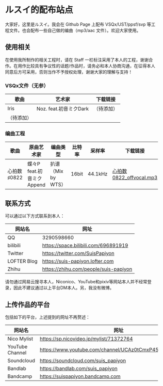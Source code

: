 # ルスイ的配布站点

大家好，这里是ルスイ。我会在 Github Page 上配布 VSQx/UST/ppsf/svp 等工程文件。也会配布一些自己做的编曲（mp3/aac 文件）。欢迎大家使用。

## 使用相关

在使用我所制作的相关工程时，请在 Staff 一栏标注采用了本人的工程，谢谢合作。在用作比较具有争议性的话题/作品时，请务必和本人协商沟通，在征得本人同意后方可采用，否则当作不予授权处理，谢谢大家的理解与支持！

### VSQx文件（无参）

| 歌曲 | 艺术家 | 下载链接 |
| - | - | - |
| Iris | Noz. feat.初音ミクDark | （待添加） |
| （待添加） |  | |


### 编曲工程

| 歌曲 | 原曲艺术家 | 编曲类型 | 比特率 | 采样率 | 下载链接 |
| - | - | - | - | - | - |
| 心拍数♯0822 | 蝶々P feat.初音ミクAppend | 扒谱（Mix by WTS） | 16bit | 44.1kHz| [心拍数0822_offvocal.mp3](https://github.com/suis-papiyon/Project_Files/raw/main/Arrangement/%E5%BF%83%E6%8B%8D%E6%95%B00822_offvocal.mp3) |

## 联系方式

可以通过以下方式联系到本人：

| 网站名 | 网址  |
| - | - |
| QQ | 3290598660 |
| bilibili | https://space.bilibili.com/696891919 |
| Twitter | https://twitter.com/SuisPapiyon |
| LOFTER Blog | https://suis-papiyon.lofter.com |
| Zhihu | https://zhihu.com/people/suis-papiyon |

请勿通过网易云搜寻本人，Niconico、YouTube和pixiv等网站本人并不经常登录，因此不建议通过以上平台DM本人。另，我没有微博。

## 上传作品的平台

包括如下的平台，上述提到的网址不再赘述：

| 网站名 | 网址  |
| - | - |
| Nico Mylist | https://sp.nicovideo.jp/mylist/71372764 |
| YouTube Channel | https://www.youtube.com/channel/UCAz0tCmxP45yQ8mmZr61DSg |
| Soundcloud | https://soundcloud.com/suis_papiyon |
| Bandlab | https://bandlab.com/suis_papiyon |
| Bandcamp | https://suispapiyon.bandcamp.com |
